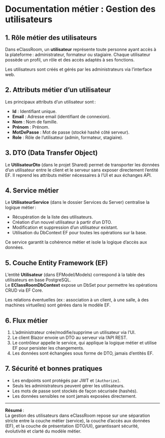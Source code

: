 # Documentation métier : Gestion des utilisateurs

## 1. Rôle métier des utilisateurs

Dans eClassRoom, un **utilisateur** représente toute personne ayant accès à la plateforme : administrateur, formateur ou stagiaire. Chaque utilisateur possède un profil, un rôle et des accès adaptés à ses fonctions.

Les utilisateurs sont créés et gérés par les administrateurs via l’interface web.

## 2. Attributs métier d’un utilisateur

Les principaux attributs d’un utilisateur sont :
- **Id** : Identifiant unique.
- **Email** : Adresse email (identifiant de connexion).
- **Nom** : Nom de famille.
- **Prénom** : Prénom.
- **MotDePasse** : Mot de passe (stocké hashé côté serveur).
- **Role** : Rôle de l’utilisateur (admin, formateur, stagiaire).

## 3. DTO (Data Transfer Object)

Le **UtilisateurDto** (dans le projet Shared) permet de transporter les données d’un utilisateur entre le client et le serveur sans exposer directement l’entité EF. Il reprend les attributs métier nécessaires à l’UI et aux échanges API.

## 4. Service métier

Le **UtilisateurService** (dans le dossier Services du Server) centralise la logique métier :
- Récupération de la liste des utilisateurs.
- Création d’un nouvel utilisateur à partir d’un DTO.
- Modification et suppression d’un utilisateur existant.
- Utilisation du DbContext EF pour toutes les opérations sur la base.

Ce service garantit la cohérence métier et isole la logique d’accès aux données.

## 5. Couche Entity Framework (EF)

L’entité **Utilisateur** (dans EFModel/Models) correspond à la table des utilisateurs en base PostgreSQL.  
Le **EClassRoomDbContext** expose un DbSet<Utilisateur> pour permettre les opérations CRUD via EF Core.

Les relations éventuelles (ex : association à un client, à une salle, à des machines virtuelles) sont gérées dans le modèle EF.

## 6. Flux métier

1. L’administrateur crée/modifie/supprime un utilisateur via l’UI.
2. Le client Blazor envoie un DTO au serveur via l’API REST.
3. Le contrôleur appelle le service, qui applique la logique métier et utilise EF pour persister les changements.
4. Les données sont échangées sous forme de DTO, jamais d’entités EF.

## 7. Sécurité et bonnes pratiques

- Les endpoints sont protégés par JWT et `[Authorize]`.
- Seuls les administrateurs peuvent gérer les utilisateurs.
- Les mots de passe sont stockés de façon sécurisée (hashés).
- Les données sensibles ne sont jamais exposées directement.

---

**Résumé** :  
La gestion des utilisateurs dans eClassRoom repose sur une séparation stricte entre la couche métier (service), la couche d’accès aux données (EF), et la couche de présentation (DTO/UI), garantissant sécurité, évolutivité et clarté du modèle métier.
